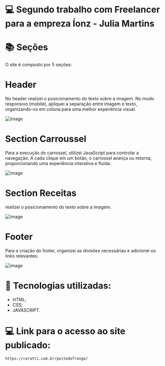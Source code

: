 # 💻 Segundo trabalho com Freelancer para a empreza Íonz - Julia Martins

# 📚 Seções
O site é composto por 5 seções:

# Header
No header realizei o posicionamento do texto sobre a imagem. No modo responsivo (mobile), apliquei a separação entre imagem e texto, organizando-os em coluna para uma melhor experiência visual.

![image](https://github.com/user-attachments/assets/69151e8a-9922-4af1-95d9-4bfa675a6623)

# Section Carroussel
Para a execução do carrossel, utilizei JavaScript para controlar a navegação. A cada clique em um botão, o carrossel avança ou retorna, proporcionando uma experiência interativa e fluida.

![image](https://github.com/user-attachments/assets/b3a815f9-bc7c-4981-a3fa-56f0ce2cbdfe)

# Section Receitas
 realizei o posicionamento do texto sobre a imagem.

![image](https://github.com/user-attachments/assets/f2ec6d7c-6510-417b-84ab-74f5abdde7cf)

# Footer
Para a criação do footer, organizei as divisões necessárias e adicionei os links relevantes.

![image](https://github.com/user-attachments/assets/86cf44df-9ce6-42d1-9546-e62ea802fa6d)

# 💼 Tecnologias utilizadas:
- HTML;
- CSS;
- JAVASCRIPT.

# 💻 Link para o acesso ao site publicado:
    https://ceratti.com.br/peitodefrango/




